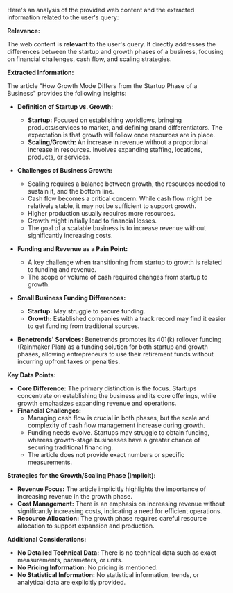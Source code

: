 Here's an analysis of the provided web content and the extracted information related to the user's query:

**Relevance:**

The web content is **relevant** to the user's query. It directly addresses the differences between the startup and growth phases of a business, focusing on financial challenges, cash flow, and scaling strategies.

**Extracted Information:**

The article "How Growth Mode Differs from the Startup Phase of a Business" provides the following insights:

*   **Definition of Startup vs. Growth:**
    *   **Startup:** Focused on establishing workflows, bringing products/services to market, and defining brand differentiators. The expectation is that growth will follow once resources are in place.
    *   **Scaling/Growth:** An increase in revenue without a proportional increase in resources. Involves expanding staffing, locations, products, or services.

*   **Challenges of Business Growth:**
    *   Scaling requires a balance between growth, the resources needed to sustain it, and the bottom line.
    *   Cash flow becomes a critical concern. While cash flow might be relatively stable, it may not be sufficient to support growth.
    *   Higher production usually requires more resources.
    *   Growth might initially lead to financial losses.
    *   The goal of a scalable business is to increase revenue without significantly increasing costs.

*   **Funding and Revenue as a Pain Point:**
    *   A key challenge when transitioning from startup to growth is related to funding and revenue.
    *   The scope or volume of cash required changes from startup to growth.

*   **Small Business Funding Differences:**
    *   **Startup:** May struggle to secure funding.
    *   **Growth:** Established companies with a track record may find it easier to get funding from traditional sources.

*   **Benetrends' Services:** Benetrends promotes its 401(k) rollover funding (Rainmaker Plan) as a funding solution for both startup and growth phases, allowing entrepreneurs to use their retirement funds without incurring upfront taxes or penalties.

**Key Data Points:**

*   **Core Difference:** The primary distinction is the focus. Startups concentrate on establishing the business and its core offerings, while growth emphasizes expanding revenue and operations.
*   **Financial Challenges:**
    *   Managing cash flow is crucial in both phases, but the scale and complexity of cash flow management increase during growth.
    *   Funding needs evolve. Startups may struggle to obtain funding, whereas growth-stage businesses have a greater chance of securing traditional financing.
    *   The article does not provide exact numbers or specific measurements.

**Strategies for the Growth/Scaling Phase (Implicit):**

*   **Revenue Focus:** The article implicitly highlights the importance of increasing revenue in the growth phase.
*   **Cost Management:** There is an emphasis on increasing revenue without significantly increasing costs, indicating a need for efficient operations.
*   **Resource Allocation:** The growth phase requires careful resource allocation to support expansion and production.

**Additional Considerations:**

*   **No Detailed Technical Data:** There is no technical data such as exact measurements, parameters, or units.
*   **No Pricing Information:** No pricing is mentioned.
*   **No Statistical Information:** No statistical information, trends, or analytical data are explicitly provided.

